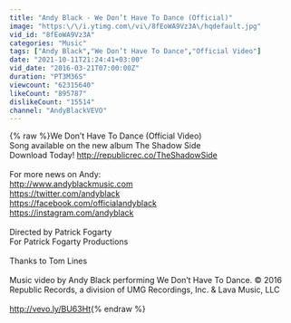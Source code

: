 ```yaml
---
title: "Andy Black - We Don’t Have To Dance (Official)"
image: "https:\/\/i.ytimg.com\/vi\/8fEoWA9Vz3A\/hqdefault.jpg"
vid_id: "8fEoWA9Vz3A"
categories: "Music"
tags: ["Andy Black","We Don’t Have To Dance","Official Video"]
date: "2021-10-11T21:24:41+03:00"
vid_date: "2016-03-21T07:00:00Z"
duration: "PT3M36S"
viewcount: "62315640"
likeCount: "895787"
dislikeCount: "15514"
channel: "AndyBlackVEVO"
---
```

{% raw %}We Don’t Have To Dance (Official Video)<br />Song available on the new album The Shadow Side<br />Download Today! <a rel="nofollow" target="blank" href="http://republicrec.co/TheShadowSide">http://republicrec.co/TheShadowSide</a>  <br />  <br />For more news on Andy:<br /><a rel="nofollow" target="blank" href="http://www.andyblackmusic.com">http://www.andyblackmusic.com</a> <br /><a rel="nofollow" target="blank" href="https://twitter.com/andyblack">https://twitter.com/andyblack</a> <br /><a rel="nofollow" target="blank" href="https://facebook.com/officialandyblack">https://facebook.com/officialandyblack</a> <br /><a rel="nofollow" target="blank" href="https://instagram.com/andyblack">https://instagram.com/andyblack</a> <br /> <br />Directed by Patrick Fogarty<br />For Patrick Fogarty Productions<br /><br />Thanks to Tom Lines<br /><br />Music video by Andy Black performing We Don’t Have To Dance. © 2016 Republic Records, a division of UMG Recordings, Inc. &amp; Lava Music, LLC<br /><br /><a rel="nofollow" target="blank" href="http://vevo.ly/BU63Ht">http://vevo.ly/BU63Ht</a>{% endraw %}
